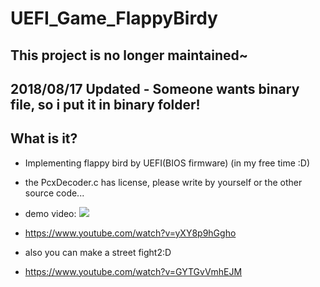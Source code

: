 # UEFI_Game_FlappyBirdy
 
## This project is no longer maintained~ 
## 2018/08/17 Updated - Someone wants binary file, so i put it in binary folder!
 
 
 
## What is it?
- Implementing flappy bird by UEFI(BIOS firmware)
 (in my free time :D)

- the PcxDecoder.c has license, please write by yourself or the other source code...


- demo video:
![](http://i.imgur.com/zLNzUWn.png)
- https://www.youtube.com/watch?v=yXY8p9hGgho

- also you can make a street fight2:D
- https://www.youtube.com/watch?v=GYTGvVmhEJM

